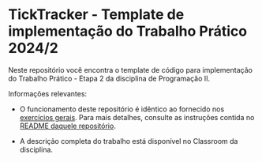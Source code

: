 # TickTracker - Template de implementação do Trabalho Prático 2024/2

Neste repositório você encontra o template de código para implementação do Trabalho Prático - Etapa 2 da disciplina de Programação II.

Informações relevantes:

- O funcionamento deste repositório é idêntico ao fornecido nos [exercícios gerais](https://github.com/prog-II-ufes/exercicios-gerais). Para mais detalhes, consulte as instruções contida no [README daquele repositório](https://github.com/prog-II-ufes/exercicios-gerais).

- A descrição completa do trabalho está disponível no Classroom da disciplina.

